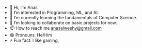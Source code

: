 - 👋 Hi, I’m Anas
- 👀 I’m interested in Programming, ML, and AI.
- 🌱 I’m currently learning the fundamentals of Computer Sceince.
- 💞️ I’m looking to collaborate on basic projects for now.
- 📫 How to reach me anaselweshy@gmail.com
- 😄 Pronouns: He/Him
- ⚡ Fun fact: I like gaming,

<!---
anaselweshy/anaselweshy is a ✨ special ✨ repository because its `README.md` (this file) appears on your GitHub profile.
You can click the Preview link to take a look at your changes.
--->
